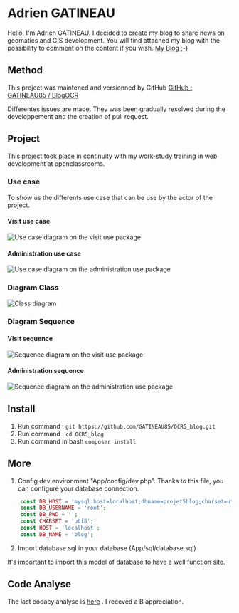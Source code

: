 # Adrien GATINEAU

Hello, I'm Adrien GATINEAU. I decided to create my blog to share news on geomatics and GIS development. You will find attached my blog with the possibility to comment on the content if you wish.
[My Blog ;-)](http://51.15.234.228/projet5/public/index.php?action=home)

## Method
This project was maintened and versionned by GitHub
[GitHub : GATINEAU85 / BlogOCR](https://github.com/GATINEAU85/OCR5_blog)

Differentes issues are made. They was been gradually resolved during the developpement and the creation of pull request. 

## Project

This project took place in continuity with my work-study training in web development at openclassrooms.

### Use case

To show us the differents use case that can be use by the actor of the project. 

#### Visit use case

![Use case diagram on the visit use package](http://51.15.234.228/projet5/public/files/DiagramUseCaseVisit.png)

#### Administration use case

![Use case diagram on the administration use package](http://51.15.234.228/projet5/public/files/DiagramUseCaseAdministration.png)

### Diagram Class

![Class diagram](http://51.15.234.228/projet5/public/files/DiagramClass.png)

### Diagram Sequence

#### Visit sequence

![Sequence diagram on the visit use package](http://51.15.234.228/projet5/public/files/DiagramSequenceVisit.png)

#### Administration sequence

![Sequence diagram on the administration use package](http://51.15.234.228/projet5/public/files/DiagramSequenceAdministration.png)

## Install 

1. Run command : `git https://github.com/GATINEAU85/OCR5_blog.git`
2. Run command : `cd OCR5_blog`
3. Run command in bash `composer install`

## More 

1. Config dev environment "App/config/dev.php". Thanks to this file, you can configure your database connection.
```php
    const DB_HOST = 'mysql:host=localhost;dbname=projet5blog;charset=utf8';
    const DB_USERNAME = 'root';
    const DB_PWD = '';
    const CHARSET = 'utf8';
    const HOST = 'localhost';
    const DB_NAME = 'blog';
```
2. Import database.sql in your database (App/sql/database.sql)

It's important to import this model of database to have a well function site.

## Code Analyse

The last codacy analyse is [here](https://app.codacy.com/manual/GATINEAU85/OCR5_blog/dashboard?bid=17364969) . I receved a B appreciation.